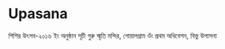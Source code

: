 # Upasana
শিশির উৎসব-২০১৬ ইং
অনুষ্ঠান সূচী
গুরু স্মৃতি মন্দির, গোয়ালগ্রাম
ওঁং
প্রথম অধিবেশন, বিভু উপাসনা
